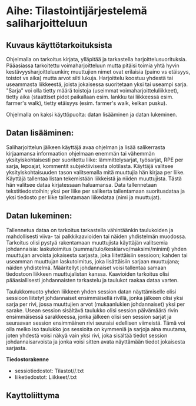 # Aihe: Tilastointijärjestelemä saliharjoitteluun

## Kuvaus käyttötarkoituksista
Ohjelmalla on tarkoitus kirjata, ylläpitää ja tarkastella harjoittelusuorituksia. Pääasiassa tarkoitettu voimaharjoitteluun mutta pitäisi toimia yhtä hyvin kestävyysharjoitteluunkin; muuttujien nimet ovat erilaisia (paino vs etäisyys, toistot vs aika) mutta arvot silti lukuja. Harjoittelu koostuu yhdestä tai useammasta liikkeestä, joista jokaisessa suoritetaan yksi tai useampi sarja. "Sarja" voi olla tietty määrä toistoja (useimmat voimaharjoitteluliikkeet), tietty aika (staattiset pidot paikallaan esim. lankku tai liikkeessä esim. farmer's walk), tietty etäisyys (esim. farmer's walk, kelkan pusku).

Ohjelmalla on kaksi käyttöpuolta: datan lisääminen ja datan lukeminen.

## Datan lisääminen:
Saliharjoittelun jälkeen käyttäjä avaa ohjelman ja lisää salikerrasta kirjaamansa informaation ohjelmaan enemmän tai vähemmän yksityiskohtaisesti per suoritettu liike: lämmittelysarjat, työsarjat, RPE per sarja, lepoajat, kommentit subjektiivisesta olotilasta. Käyttäjä valitsee yksityiskohtaisuuden tason valitsemalla mitä muuttujia hän kirjaa per liike. Käyttäjä tallentaa listan tekemistään liikkeistä ja niiden muuttujista. Tästä hän valitsee dataa kirjatessaan haluamansa. Data tallennetaan tekstitiedostoihin; yksi per liike per salikerta tallentamaan suoritusdataa ja yksi tiedosto per liike tallentamaan liikedataa (nimi ja muuttujat).

## Datan lukeminen:
Tallennetua dataa on tarkoitus tarkastella vähintäänkin taulukoiden ja mahdollisesti viiva- tai palkkikaavioiden tai näiden yhdistelmän muodossa. Tarkoitus olisi pystyä rakentamaan muuttujista käyttäjän valitsemia johdannaisia: laskutoimitus (summa/tulo/keskiarvo/maksimi/minimi) yhden muuttujan arvoista jokaisesta sarjasta, joka liitettäisiin sessioon; kahden tai useamman muuttujan laskutoimitus, joka lisättäisiin sarjaan muuttujana; näiden yhdistelmä. Määritellyt johdannaiset voisi tallentaa samaan tiedostoon liikkeen muuttujalistan kanssa. Kaavioiden tarkoitus olisi pääasiallisesti johdannaisten tarkastelu ja taulukot raakaa dataa varten.

 Taulukkomuoto yhden liikkeen yhden session datan näyttämiselle olisi sessioon liitetyt johdannaiset ensimmäisellä rivillä, jonka jälkeen olisi yksi sarja per rivi, jossa muuttujien arvot (mukaanlukien johdannaiset) yksi per sarake. Usean session sisältävä taulukko olisi session päivämäärä rivin ensimmäisessä sarakkeessa, jonka jälkeen olisi sen session sarjat ja seuraavan session ensimmäinen rivi seuraisi edellisen viimeistä. Tämä voi olla melko iso taulukko jos sessioita on kymmeniä ja sarjoja aina muutama, joten yhdestä voisi näkyä vain yksi rivi, joka sisältää tiedot session johdannaisarvoista ja jonka voisi sitten avata näyttämään tiedot jokaisesta sarjasta.

**Tiedostorakenne**
- sessiotiedostot: Tilastot/<liikkeenNimi>/<sessionPaivamaara>.txt
- liiketiedostot: Liikkeet/<liikkeenNimi>.txt

## Kayttoliittyma
